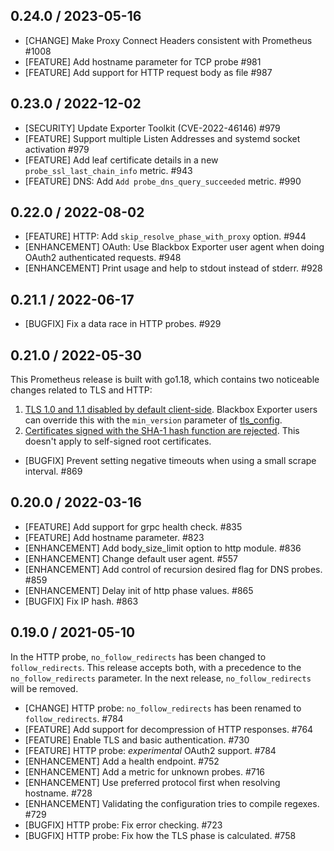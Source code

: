 ## 0.24.0 / 2023-05-16

* [CHANGE] Make Proxy Connect Headers consistent with Prometheus #1008
* [FEATURE] Add hostname parameter for TCP probe #981
* [FEATURE] Add support for HTTP request body as file #987

## 0.23.0 / 2022-12-02

* [SECURITY] Update Exporter Toolkit (CVE-2022-46146) #979
* [FEATURE] Support multiple Listen Addresses and systemd socket activation #979
* [FEATURE] Add leaf certificate details in a new `probe_ssl_last_chain_info` metric. #943
* [FEATURE] DNS: Add `Add probe_dns_query_succeeded` metric. #990

## 0.22.0 / 2022-08-02

* [FEATURE] HTTP: Add `skip_resolve_phase_with_proxy` option. #944
* [ENHANCEMENT] OAuth: Use Blackbox Exporter user agent when doing OAuth2
  authenticated requests. #948
* [ENHANCEMENT] Print usage and help to stdout instead of stderr. #928


## 0.21.1 / 2022-06-17

* [BUGFIX] Fix a data race in HTTP probes. #929

## 0.21.0 / 2022-05-30

This Prometheus release is built with go1.18, which contains two noticeable
changes related to TLS and HTTP:

1. [TLS 1.0 and 1.1 disabled by default client-side](https://go.dev/doc/go1.18#tls10).
   Blackbox Exporter users can override this with the `min_version` parameter of
   [tls_config](https://prometheus.io/docs/prometheus/latest/configuration/configuration/#tls_config).
2. [Certificates signed with the SHA-1 hash function are rejected](https://go.dev/doc/go1.18#sha1).
   This doesn't apply to self-signed root certificates.

* [BUGFIX] Prevent setting negative timeouts when using a small scrape interval. #869

## 0.20.0 / 2022-03-16

* [FEATURE] Add support for grpc health check. #835
* [FEATURE] Add hostname parameter. #823
* [ENHANCEMENT] Add body_size_limit option to http module. #836
* [ENHANCEMENT] Change default user agent. #557
* [ENHANCEMENT] Add control of recursion desired flag for DNS probes. #859
* [ENHANCEMENT] Delay init of http phase values. #865
* [BUGFIX] Fix IP hash. #863

## 0.19.0 / 2021-05-10

In the HTTP probe, `no_follow_redirects` has been changed to `follow_redirects`.
This release accepts both, with a precedence to the `no_follow_redirects` parameter.
In the next release, `no_follow_redirects` will be removed.

* [CHANGE] HTTP probe: `no_follow_redirects` has been renamed to `follow_redirects`. #784
* [FEATURE] Add support for decompression of HTTP responses. #764
* [FEATURE] Enable TLS and basic authentication. #730
* [FEATURE] HTTP probe: *experimental* OAuth2 support. #784
* [ENHANCEMENT] Add a health endpoint. #752
* [ENHANCEMENT] Add a metric for unknown probes. #716
* [ENHANCEMENT] Use preferred protocol first when resolving hostname. #728
* [ENHANCEMENT] Validating the configuration tries to compile regexes. #729
* [BUGFIX] HTTP probe: Fix error checking. #723
* [BUGFIX] HTTP probe: Fix how the TLS phase is calculated. #758
